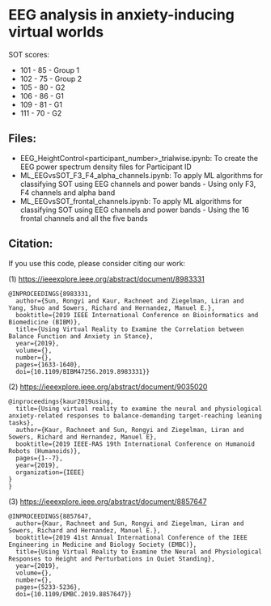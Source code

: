 # EEG analysis in anxiety-inducing virtual worlds 

SOT scores:
* 101 - 85 - Group 1
* 102 - 75 - Group 2
* 105 - 80 - G2 
* 106 - 86 - G1
* 109 - 81 - G1
* 111 - 70 - G2

## Files:
* EEG_HeightControl<participant_number>_trialwise.ipynb: To create the EEG power spectrum density files for Participant ID 
* ML_EEGvsSOT_F3_F4_alpha_channels.ipynb: To apply ML algorithms for classifying SOT using EEG channels and power bands - Using only F3, F4 channels and alpha band 
* ML_EEGvsSOT_frontal_channels.ipynb: To apply ML algorithms for classifying SOT using EEG channels and power bands - Using the 16 frontal channels and all the five bands 

## Citation:
If you use this code, please consider citing our work:

(1) https://ieeexplore.ieee.org/abstract/document/8983331
```
@INPROCEEDINGS{8983331,
  author={Sun, Rongyi and Kaur, Rachneet and Ziegelman, Liran and Yang, Shuo and Sowers, Richard and Hernandez, Manuel E.},
  booktitle={2019 IEEE International Conference on Bioinformatics and Biomedicine (BIBM)}, 
  title={Using Virtual Reality to Examine the Correlation between Balance Function and Anxiety in Stance}, 
  year={2019},
  volume={},
  number={},
  pages={1633-1640},
  doi={10.1109/BIBM47256.2019.8983331}}
```

(2) https://ieeexplore.ieee.org/abstract/document/9035020
```
@inproceedings{kaur2019using,
  title={Using virtual reality to examine the neural and physiological anxiety-related responses to balance-demanding target-reaching leaning tasks},
  author={Kaur, Rachneet and Sun, Rongyi and Ziegelman, Liran and Sowers, Richard and Hernandez, Manuel E},
  booktitle={2019 IEEE-RAS 19th International Conference on Humanoid Robots (Humanoids)},
  pages={1--7},
  year={2019},
  organization={IEEE}
}
}
```

(3) https://ieeexplore.ieee.org/abstract/document/8857647
```
@INPROCEEDINGS{8857647,
  author={Kaur, Rachneet and Sun, Rongyi and Ziegelman, Liran and Sowers, Richard and Hernandez, Manuel E.},
  booktitle={2019 41st Annual International Conference of the IEEE Engineering in Medicine and Biology Society (EMBC)}, 
  title={Using Virtual Reality to Examine the Neural and Physiological Responses to Height and Perturbations in Quiet Standing}, 
  year={2019},
  volume={},
  number={},
  pages={5233-5236},
  doi={10.1109/EMBC.2019.8857647}}
```
